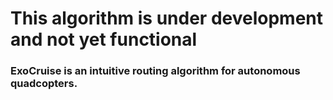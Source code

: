 # This algorithm is under development and not yet functional
### ExoCruise is an intuitive routing algorithm for autonomous quadcopters.
